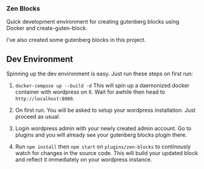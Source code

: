 ### Zen Blocks

Quick development environment for creating gutenberg blocks using Docker and create-guten-block.

I've also created some gutenberg blocks in this project.

## Dev Environment

Spinning up the dev environment is easy. Just run these steps on first run:

1. `docker-compose up --build -d` This will spin up a daemonized docker container with wordpress on it. Wait for awhile then head to `http://localhost:8080`.

2. On first run. You will be asked to setup your wordpress installation. Just proceed as usual.

3. Login wordpress admin with your newly created admin account. Go to plugins and you will already see your gutenberg blocks plugin there.

4. Run `npm install` then `npm start` on `plugins/zen-blocks` to continously watch for changes in the source code. This will build your updated block and reflect it immediately on your wordpress instance.
